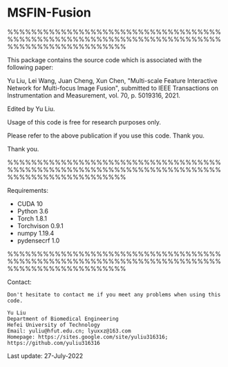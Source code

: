 # MSFIN-Fusion

%%%%%%%%%%%%%%%%%%%%%%%%%%%%%%%%%%%%%%%%%%%%%%%%%%%%%%%%%%%%%%%%%%%%%%%%%%%%%%%%%%%%%%%%%%%%

This package contains the source code which is associated with the following paper:

Yu Liu, Lei Wang, Juan Cheng, Xun Chen, "Multi-scale Feature Interactive Network for Multi-focus Image Fusion", submitted to IEEE Transactions on Instrumentation and Measurement, vol. 70, p. 5019316, 2021.

Edited by Yu Liu.   

Usage of this code is free for research purposes only. 

Please refer to the above publication if you use this code. Thank you.

Thank you.

%%%%%%%%%%%%%%%%%%%%%%%%%%%%%%%%%%%%%%%%%%%%%%%%%%%%%%%%%%%%%%%%%%%%%%%%%%%%%%%%%%%%%%%%%%%%

Requirements:
- CUDA  10
- Python  3.6
- Torch  1.8.1
- Torchvison  0.9.1
- numpy  1.19.4
- pydensecrf   1.0

%%%%%%%%%%%%%%%%%%%%%%%%%%%%%%%%%%%%%%%%%%%%%%%%%%%%%%%%%%%%%%%%%%%%%%%%%%%%%%%%%%%%%%%%%%%%

Contact:

    Don't hesitate to contact me if you meet any problems when using this code.

    Yu Liu
    Department of Biomedical Engineering
    Hefei University of Technology                                                            
    Email: yuliu@hfut.edu.cn; lyuxxz@163.com
    Homepage: https://sites.google.com/site/yuliu316316; https://github.com/yuliu316316


Last update: 27-July-2022
